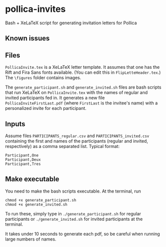 # pollica-invites
Bash + XeLaTeX script for generating invitation letters for Pollica

## Known issues

## Files

`PollicaInvite.tex` is a XeLaTeX letter template. It assumes that one has the Rift and Fira Sans fonts available. (You can edit this in `FlipLetteHeader.tex`.) The `\figures` folder contains images.

The `generate_participant.sh` and `generate_invited.sh` files are bash scripts that run XeLaTeX on `PollicaInvite.tex` with the names of regular and invited participants fed in. It generates a new file `PollicaInviteFirstLast.pdf` (where `FirstLast` is the invitee's name) with a personalized invite for each participant.

## Inputs
Assume files `PARTICIPANTS_regular.csv` and `PARTICIPANTS_invited.csv` containing the first and names of the participants (regular and invited, respectively) as a comma separated list. Typical format:

```
Participant,One
Participant,Deux
Participant,Tres
```

## Make executable

You need to make the bash scripts executable. At the terminal, run
```
chmod +x generate_participant.sh
chmod +x generate_invited.sh
```

To run these, simply type in `./generate_participant.sh` for regular participants or `./generate_invited.sh` for invited participants at the terminal.

It takes under 10 seconds to generate each pdf, so be careful when running large numbers of names.      
